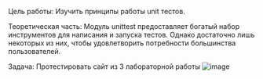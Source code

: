 Цель работы: Изучить принципы работы unit тестов.

Теоретическая часть: 
Модуль unittest предоставляет богатый набор инструментов для написания и запуска тестов. 
Однако достаточно лишь некоторых из них, чтобы удовлетворить потребности большинства пользователей.

Задача: Протестировать сайт из 3 лабораторной работы
![image](https://user-images.githubusercontent.com/125341611/234080268-e3bdbf5e-c379-41d9-94a8-4c059592906b.png)


